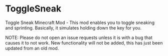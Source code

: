 ToggleSneak
=================

Toggle Sneak Minecraft Mod - This mod enables you to toggle sneaking and sprinting. Basically, it simulates holding down the key for you.

NOTE: Please do not open an issue requests unless it is with a bug that causes it to not work. New functionality will not be added, this has just been updated from an old mod.
